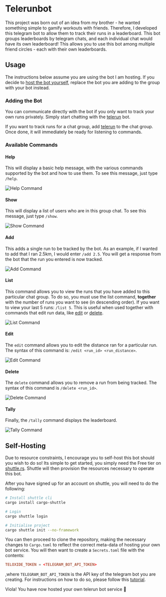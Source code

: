 # Telerunbot

This project was born out of an idea from my brother - he wanted something simple to gamify workouts with friends. Therefore, I developed this telegram bot to allow them to track their runs in a leaderboard. This bot groups leaderboards by telegram chats, and each individual chat would have its own leaderboard! This allows you to use this bot among multiple friend circles - each with their own leaderboards.

## Usage

The instructions below assume you are using the bot I am hosting. If you decide to [host the bot yourself](#self-hosting), replace the bot you are adding to the group with your bot instead.

### Adding the Bot

You can communicate directly with the bot if you only want to track your own runs privately. Simply start chatting with the [telerun](https://t.me/TeleRunTrackBot) bot.

If you want to track runs for a chat group, add [telerun](https://t.me/TeleRunTrackBot) to the chat group. Once done, it will immediately be ready for listening to commands.

### Available Commands

#### Help

This will display a basic help message, with the various commands supported by the bot and how to use them. To see this message, just type `/help`.

![Help Command](media/help_command.gif)

#### Show

This will display a list of users who are in this group chat. To see this message, just type `/show`.

![Show Command](media/show_command.gif)

#### Add

This adds a single run to be tracked by the bot. As an example, if I wanted to add that I ran 2.5km, I would enter `/add 2.5`. You will get a response from the bot that the run you entered is now tracked.

![Add Command](media/add_command.gif)

#### List

This command allows you to view the runs that you have added to this particular chat group. To do so, you must use the list command, **together** with the number of runs you want to see (in descending order). If you want to view your last 5 runs: `/list 5`. This is useful when used together with commands that edit run data, like [edit](#edit) or [delete](#delete).

![List Command](media/list_command.gif)

#### Edit

The `edit` command allows you to edit the distance ran for a particular run. The syntax of this command is: `/edit <run_id> <run_distance>`.

![Edit Command](media/edit_command.gif)

#### Delete

The `delete` command allows you to remove a run from being tracked. The syntax of this command is `/delete <run_id>`.

![Delete Command](media/delete_command.gif)

#### Tally

Finally, the `/tally` command displays the leaderboard.

![Tally Command](media/tally_command.gif)

## Self-Hosting

Due to resource constraints, I encourage you to self-host this bot should you wish to do so! Its simple to get started, you simply need the Free tier on [shuttle.rs](https://www.shuttle.rs/). Shuttle will then provision the resources necessary to operate this bot.

After you have signed up for an account on shuttle, you will need to do the following:

```bash
# Install shuttle cli
cargo install cargo-shuttle

# Login
cargo shuttle login

# Initialise project
cargo shuttle init --no-framework
```

You can then proceed to clone the repository, making the necessary changes to `Cargo.toml` to reflect the correct meta-data of hosting your own bot service. You will then want to create a `Secrets.toml` file with the contents:

```toml
TELOXIDE_TOKEN = <TELEGRAM_BOT_API_TOKEN>
```

,where `TELEGRAM_BOT_API_TOKEN` is the API key of the telegram bot you are creating. For instructions on how to do so, please follow this [tutorial](https://core.telegram.org/bots/tutorial).

Viola! You have now hosted your own telerun bot service 🥳
